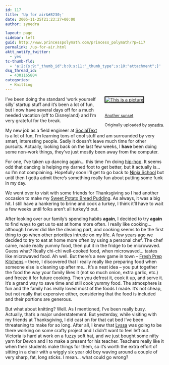 ```yaml
---
id: 117
title: 'Up for air&#8230;'
date: 2005-11-25T21:23:27+00:00
author: synedra

layout: page
sidebar: left
guid: http://www.princesspolymath.com/princess_polymath/?p=117
permalink: /up-for-air.html
aktt_notify_twitter:
  - yes
tc-thumb-fld:
  - 'a:2:{s:9:"_thumb_id";b:0;s:11:"_thumb_type";s:10:"attachment";}'
dsq_thread_id:
  - 4301165804
categories:
  - Knitting
---
```

<div style="float: right; margin-left: 10px; margin-bottom: 10px;">
  <a href="http://www.flickr.com/photos/36572571@N00/62016410/" title="photo sharing"><img alt="This is a picture" src="http://static.flickr.com/29/62016410_59e3bb8e9c_m.jpg" class="grouped_elements" rel="tc-fancybox-group117" alt="This is a picture" style="border: solid 2px #000000;" /></a><br /> <br /> <span style="font-size: 0.9em; margin-top: 0px;"><br /> <a href="http://www.flickr.com/photos/36572571@N00/62016410/">Another sunset</a><br /> <br /> Originally uploaded by <a href="http://www.flickr.com/people/36572571@N00/">synedra</a>.<br /> </span>
</div>

I&#8217;ve been doing the standard &#8216;work yourself silly&#8217; startup stuff and it&#8217;s been a lot of fun, but I now have several days off for a much needed vacation (off to Disneyland) and I&#8217;m very grateful for the break.

My new job as a field engineer at [SocialText](http://www.socialtext.com) is a lot of fun, I&#8217;m learning tons of cool stuff and am surrounded by very smart, interesting people. Sadly it doesn&#8217;t leave much time for other pursuits. Actually, looking back on the last few weeks, I **have** been doing some non-work things, they&#8217;ve just mostly been away from the computer.

For one, I&#8217;ve taken up dancing again&#8230; this time I&#8217;m doing [hip-hop](http://www.synergy-studios.com). It seems odd that dancing is helping my darned foot to get better, but it actually is&#8230; so I&#8217;m not complaining. Hopefully soon I&#8217;ll get to go back to [Ninja School](http://www.santacruzbujinkan.com) but until then I gotta admit there&#8217;s something really fun about putting some funk in my day.

We went over to visit with some friends for Thanksgiving so I had another occasion to make my [Sweet Potato Bread Pudding](http://www.perlgoddess.com/blog/archives/2004/12/sweet_potato_br.html). As always, it was a big hit. I still have a hankering to brine and cook a turkey, I think it&#8217;ll have to wait a few weeks until folks aren&#8217;t all turkey&#8217;d out.

After looking over our family&#8217;s spending habits **again**, I decided to try **again** to find ways to get us to eat at home more often. I really like cooking&#8230; although I never did like the cleaning part, and cooking seems to be the first thing to go when other priorities intrude on my life. A few years ago we decided to try to eat at home more often by using a personal chef. The chef came, made really yummy food, then put it in the fridge to be microwaved. Guess what? Really chi-chi well-cooked food, when microwaved&#8230; tastes like microwaved food. Ah well. But there&#8217;s a new game in town &#8211; [Fresh Prep Kitchens](http://www.freshprepkitchens.com/) &#8211; there, I discovered that I really really like preparing food when someone else is cleaning up after me&#8230; It&#8217;s a neat idea &#8211; you put together the food the way your family likes it (not so much onion, extra garlic, etc.) and freeze it for future cooking. Then you defrost it, cook it up, and serve it. It&#8217;s a grand way to save time and still cook yummy food. The atmosphere is fun and the family has really loved most of the foods I made. It&#8217;s not cheap, but not really that expensive either, considering that the food is included and their portions are generous. 

But what about knitting? Well. As I mentioned, I&#8217;ve been really busy. Actually, that&#8217;s a major understatement. But yesterday, while visiting with my friends at Thanksgiving, I did cast on for that cat bed I&#8217;ve been threatening to make for so long. After all, I knew that [Lyssa](http://recklesscraft.blogspot.com/) was going to be there working on some crafty project and I didn&#8217;t want to feel left out. Victoria is hard at work on a fuzzy soft hat, and we just bought some nifty yarn for Devon and I to make a present for his teacher. Teachers really like it when their students make things for them, so it&#8217;s worth the extra effort of sitting in a chair with a wiggly six year old boy waving around a couple of very sharp, fat, long sticks. I mean&#8230; what could go wrong?
  
<br clear="all" />